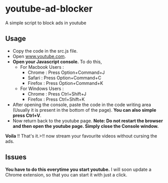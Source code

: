 # youtube-ad-blocker
A simple script to block ads in youtube

## Usage

* Copy the code in the src.js file.
* Open www.youtube.com.
* **Open your Javascript console.** To do this, 
	* For Macbook Users :
		* Chrome : Press Option+Command+J
		* Safari : Press Option+Command+C
		* Firefox : Press Option+Command+K
	* For Windows Users :
		* Chrome : Press Ctrl+Shift+J
		* Firefox : Press Ctrl+Shift+K
* After opening the console, paste the code in the code writing area (Usually it is present in the bottom of the page). **You can also simple press Ctrl+V**. 
* Now return back to the youtube page.
	**Note: Do not restart the browser and then open the youtube page. Simply close the Console window.** 

**Voila** !! That's it.>!! now stream your favourite videos without cursing the ads.

## Issues

**You have to do this everytime you start youtube.** 
I will soon update a Chrome extension, so that you can start it with just a click.
